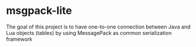# msgpack-lite

The goal of this project is to have one-to-one connection between Java and Lua objects (tables) by using MessagePack as common serialization framework

